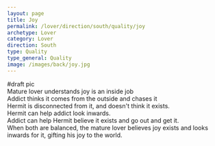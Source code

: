 ```yaml
---
layout: page
title: Joy
permalink: /lover/direction/south/quality/joy
archetype: Lover
category: Lover
direction: South
type: Quality
type_general: Quality
image: /images/back/joy.jpg
---
```

#draft pic  
Mature lover understands joy is an inside job  
Addict thinks it comes from the outside and chases it  
Hermit is disconnected from it, and doesn't think it exists.   
Hermit can help addict look inwards.   
Addict can help Hermit believe it exists and go out and get it.   
When both are balanced, the mature lover believes joy exists and looks inwards for it, gifting his joy to the world. 
